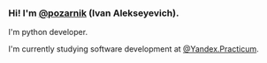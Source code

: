 ### Hi! I'm [**@pozarnik**](https://github.com/pozarnik) (Ivan Alekseyevich).

I'm python developer. 

I'm currently studying software development at [@Yandex.Practicum](https://practicum.yandex.com).
